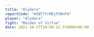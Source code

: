 ```yaml
---
title: "Alydara"
reportCode: "AVBT7YrMDjP2NnFH"
player: "Alydara"
fight: "Maiden of Virtue"
date: 2021-10-27T19:09:12.576000+00:00
---
```

